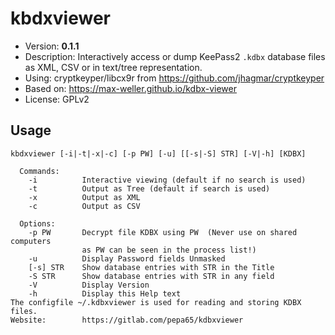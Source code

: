 # kbdxviewer
* Version: **0.1.1**
* Description: Interactively access or dump KeePass2 `.kdbx` database files
  as XML, CSV or in text/tree representation.
* Using: cryptkeyper/libcx9r from https://github.com/jhagmar/cryptkeyper
* Based on: https://max-weller.github.io/kdbx-viewer
* License: GPLv2

## Usage
```
kbdxviewer [-i|-t|-x|-c] [-p PW] [-u] [[-s|-S] STR] [-V|-h] [KDBX]

  Commands:
    -i          Interactive viewing (default if no search is used)
    -t          Output as Tree (default if search is used)
    -x          Output as XML
    -c          Output as CSV

  Options:
    -p PW       Decrypt file KDBX using PW  (Never use on shared computers
                as PW can be seen in the process list!)
    -u          Display Password fields Unmasked
    [-s] STR    Show database entries with STR in the Title
    -S STR      Show database entries with STR in any field
    -V          Display Version
    -h          Display this Help text
The configfile ~/.kdbxviewer is used for reading and storing KDBX files.
Website:        https://gitlab.com/pepa65/kdbxviewer
```
